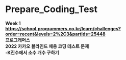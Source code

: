 # Prepare_Coding_Test

<b/>Week 1 </br>
https://school.programmers.co.kr/learn/challenges?order=recent&levels=2%2C3&partIds=25448</br>
프로그래머스</br>
2022 카카오 블라인드 채용 코딩 테스트 문제</br>
-K진수에서 소수 개수 구하기</br>

